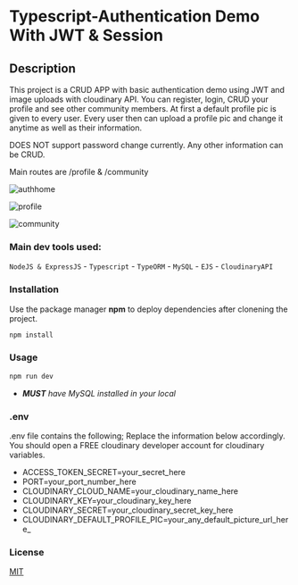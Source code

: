 # Typescript-Authentication Demo With JWT & Session 

## Description
This project is a CRUD APP with basic authentication demo using JWT and image uploads with cloudinary API. You can register, login, CRUD your profile and see other community members. At first a default profile pic is given to every user. Every user then can upload a profile pic and change it anytime as well as their information.

DOES NOT support password change currently. Any other information can be CRUD.

Main routes are /profile & /community

![authhome](https://user-images.githubusercontent.com/61908293/150197444-e7876236-ef1e-49f6-93e9-254ed4a0bc33.png)

![profile](https://user-images.githubusercontent.com/61908293/151853226-725cc730-c8d8-4085-8efe-fcdab25d3c03.png)

![community](https://user-images.githubusercontent.com/61908293/151853198-d298ae4c-a96a-487f-b37c-343f38fef514.png)


### Main dev tools used:

`NodeJS & ExpressJS` - `Typescript` - `TypeORM` -  `MySQL` - `EJS` - `CloudinaryAPI`

### Installation
Use the package manager **npm** to deploy dependencies after clonening the project.

```bash
npm install 
```
### Usage

```bash
npm run dev
```
- _**MUST** have MySQL installed in your local_

### .env
.env file contains the following; Replace the information below accordingly. You should open a FREE cloudinary developer account for cloudinary variables.
- ACCESS_TOKEN_SECRET=your_secret_here
- PORT=your_port_number_here
- CLOUDINARY_CLOUD_NAME=your_cloudinary_name_here
- CLOUDINARY_KEY=your_cloudinary_key_here
- CLOUDINARY_SECRET=your_cloudinary_secret_key_here
- CLOUDINARY_DEFAULT_PROFILE_PIC=your_any_default_picture_url_here_

### License
[MIT](https://choosealicense.com/licenses/mit/)
